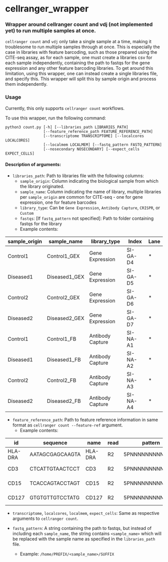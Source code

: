 # cellranger_wrapper

### Wrapper around cellranger count and vdj (not implemented yet) to run multiple samples at once.

`cellranger count` and `vdj` only take a single sample at a time, making it troublesome to run multiple samples through at once. This is especially the case in libraries with feature barcoding, such as those prepared using the CITE-seq assay, as for each sample, one must create a libraries csv for each sample independently, containing the path to fastqs for the gene expression and any other feature barcoding libraries. To get around this limitation, using this wrapper, one can instead create a single libraries file, and specify this. This wrapper will split this by sample origin and process them independently.

### Usage

Currently, this only supports `cellranger count` workflows.

To use this wrapper, run the following command:

```
python3 count.py [-h] [--libraries_path LIBRARIES_PATH]
                 [--feature_reference_path FEATURE_REFERENCE_PATH]
                 [--transcriptome TRANSCRIPTOME] [--localcores LOCALCORES]
                 [--localmem LOCALMEM] [--fastq_pattern FASTQ_PATTERN]
                 [--nosecondary NOSECONDARY] [--expect_cells EXPECT_CELLS]
```

#### Description of arguments:

* `libraries_path`: Path to libraries file with the following columns:
  - `sample_origin`: Column indicating the biological sample from which the library originated.
  - `sample_name`: Column indicating the name of library, multiple libraries per `sample_origin` are common for CITE-seq - one for gene expression, one for feature barcodes
  - `library_type`: Can be `Gene Expression`, `Antibody Capture`, `CRISPR`, or `Custom`
  - `fastqs`: [If `fastq_pattern` not specified]: Path to folder containing fastqs for the library
  - Example contents: 
 
| sample_origin | sample_name   | library_type     | Index    | Lane | 
|---------------|---------------|------------------|----------|------| 
| Control1      | Control1_GEX  | Gene Expression  | SI-GA-D4 | *    | 
| Diseased1     | Diseased1_GEX | Gene Expression  | SI-GA-D5 | *    | 
| Control2      | Control2_GEX  | Gene Expression  | SI-GA-D6 | *    | 
| Diseased2     | Diseased2_GEX | Gene Expression  | SI-GA-D7 | *    | 
| Control1      | Control1_FB   | Antibody Capture | SI-NA-A1 | *    | 
| Diseased1     | Diseased1_FB  | Antibody Capture | SI-NA-A2 | *    | 
| Control2      | Control2_FB   | Antibody Capture | SI-NA-A3 | *    | 
| Diseased2     | Diseased2_FB  | Antibody Capture | SI-NA-A4 | *    | 


* `feature_reference_path`: Path to feature reference information in same format as `cellranger count --feature-ref` argument.
  - Example contents:
  
| id      | sequence        | name    | read | pattern          | feature_type     | 
|---------|-----------------|---------|------|------------------|------------------| 
| HLA-DRA | AATAGCGAGCAAGTA | HLA-DRA | R2   | 5PNNNNNNNNNN(BC) | Antibody Capture | 
| CD3     | CTCATTGTAACTCCT | CD3     | R2   | 5PNNNNNNNNNN(BC) | Antibody Capture | 
| CD15    | TCACCAGTACCTAGT | CD15    | R2   | 5PNNNNNNNNNN(BC) | Antibody Capture | 
| CD127   | GTGTGTTGTCCTATG | CD127   | R2   | 5PNNNNNNNNNN(BC) | Antibody Capture | 

* `transcriptome`, `localcores`, `localmem`, `expect_cells`: Same as respective arguments to `cellranger count`.

* `fastq_pattern`: A string containing the path to fastqs, but instead of including each `sample_name`, the string contains `<sample_name>` which will be replaced with the sample name as specified in the `libraries_path` file.
  - Example: `/home/PREFIX/<sample_name>/SUFFIX`
